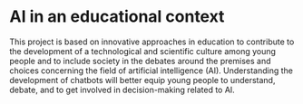 # AI in an educational context

This project is based on innovative approaches in education to contribute to the development of a technological and scientific culture among young people and to include society in the debates around the premises and choices concerning the field of artificial intelligence (AI). Understanding the development of chatbots will better equip young people to understand, debate, and to get involved in decision-making related to AI.
